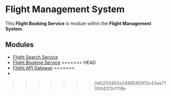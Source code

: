 # Flight Management System

This **Flight Booking Service** is  module within the **Flight Management System.**

## Modules
- [Flight Search Service](https://github.com/bibek-ku-ray/Flight-Service)
- [Flight Booking Service](https://github.com/bibek-ku-ray/Flight-Booking-Service)
<<<<<<< HEAD
- [Flight API Gateway](https://github.com/bibek-ku-ray/Flight-API-Gateway)
=======
- 
>>>>>>> 0d0200465a2488580913c43ae7130042f3cf118e
